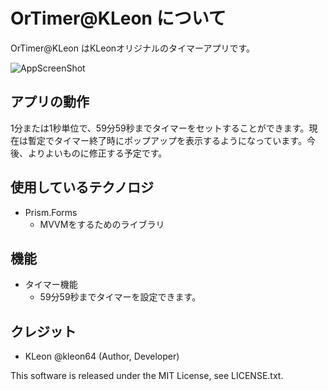 ﻿OrTimer@KLeon について
====

OrTimer@KLeon はKLeonオリジナルのタイマーアプリです。

![AppScreenShot](./doc_image/app_screenshot.jpg)

## アプリの動作
1分または1秒単位で、59分59秒までタイマーをセットすることができます。現在は暫定でタイマー終了時にポップアップを表示するようになっています。今後、よりよいものに修正する予定です。

## 使用しているテクノロジ
- Prism.Forms
	- MVVMをするためのライブラリ

## 機能
- タイマー機能
	- 59分59秒までタイマーを設定できます。

## クレジット
- KLeon @kleon64 (Author, Developer)

This software is released under the MIT License, see LICENSE.txt.
